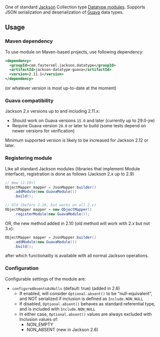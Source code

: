 One of standard [Jackson](../../../..jackson) Collection type [Datatype modules](../../..).
Supports JSON serialization and deserialization of
[Guava](http://code.google.com/p/guava-libraries/) data types.

## Usage

### Maven dependency

To use module on Maven-based projects, use following dependency:

```xml
<dependency>
  <groupId>com.fasterxml.jackson.datatype</groupId>
  <artifactId>jackson-datatype-guava</artifactId>
  <version>2.11.1</version>
</dependency>
```

(or whatever version is most up-to-date at the moment)

### Guava compatibility

Jackson 2.x versions up to and including 2.11.x:

* Should work on Guava versions `15.0` and later (currently up to 29.0-jre)
* Require Guava version `20.0` or later to build (some tests depend on newer versions for verification)

Minimum supported version is likely to be increased for Jackson 2.12 or later.

### Registering module

Like all standard Jackson modules (libraries that implement Module interface), registration is done as follows (Jackson 2.x up to 2.9)

```java
// New (2.10+)
ObjectMapper mapper = JsonMapper.builder()
    .addModule(new GuavaModule())
    .build();

// Old (before 2.10, but works on all 2.x)
ObjectMapper mapper = new ObjectMapper()
    .registerModule(new GuavaModule());
```

OR, the new method added in 2.10 (old method will work with 2.x but not 3.x):

```java
ObjectMapper mapper = JsonMapper.builder()
    .addModule(new GuavaModule())
    .build();
```

after which functionality is available with all normal Jackson operations.

### Configuration

Configurable settings of the module are:

* `configureAbsentsAsNulls` (default: true) (added in 2.6)
    * If enabled, will consider `Optional.absent()` to be "null-equivalent", and NOT serialized if inclusion is defined as `Include.NON_NULL`
    * If disabled, `Optional.absent()` behaves as standard referential type, and is included with `Include.NON_NULL`
    * In either case, `Optional.absent()` values are always excluded with Inclusion values of:
        * NON_EMPTY
        * NON_ABSENT (new in Jackson 2.6)
